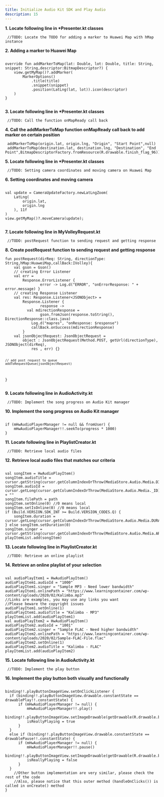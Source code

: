 ```yaml
---
title: Initialize Audio Kit SDK and Play Audio
description: 15
---
```


<p><strong>1. Locate following line in *Presenter.kt classes </strong></p>
<pre><div id="copy-button10" class="copy-btn" title="Copy" onclick="copyCode(this.id)"></div><code> //TODO: Locate the TODO for adding a marker to Huawei Map with hMap instance<span class="pln">
</span></code></pre>
<p><strong>2. Adding a marker to Huawei Map</strong></p>
<pre><div id="copy-button11" class="copy-btn" title="Copy" onclick="copyCode(this.id)"></div><code>
override fun addMarkerToMap(lat: Double, lot: Double, title: String, snippet: String,descriptor:BitmapDescriptor?) {
    view.getMyMap()?.addMarker(
        MarkerOptions()
            .title(title)
            .snippet(snippet)
            .position(LatLng(lat, lot)).icon(descriptor)
    )
}
<span class="pln">
</span></code></pre>

<p><strong>3. Locate following line in *Presenter.kt classes</strong></p>
<pre><div id="copy-button12" class="copy-btn" title="Copy" onclick="copyCode(this.id)"></div><code> //TODO: Call the function onMapReady call back<span class="pln">
</span></code></pre>
<p><strong>4. Call the addMarkerToMap function onMapReady call back to add marker on certain position</strong></p>
<pre><div id="copy-button13" class="copy-btn" title="Copy" onclick="copyCode(this.id)"></div><code> addMarkerToMap(origin.lat, origin.lng, "Origin", "Start Point",null)
 addMarkerToMap(destination.lat, destination.lng, "Destination", "End Point",BitmapDescriptorFactory.fromResource(R.drawable.finish_flag_96))<span class="pln">
</span></code></pre>

<p><strong>5. Locate following line in *Presenter.kt classes</strong></p>
<pre><div id="copy-button19" class="copy-btn" title="Copy" onclick="copyCode(this.id)"></div><code> //TODO: Setting camera coordinates and moving camera on Huawei Map<span class="pln">
</span></code></pre>
<p><strong>6. Setting coordinates and moving camera</strong></p>
<pre><div id="copy-button20" class="copy-btn" title="Copy" onclick="copyCode(this.id)"></div><code>
val update = CameraUpdateFactory.newLatLngZoom(
    LatLng(
        origin.lat,
        origin.lng
    ), 11f
)
view.getMyMap()?.moveCamera(update);
<span class="pln">
</span></code></pre>

<p><strong>7. Locate following line in MyVolleyRequest.kt</strong></p>
<pre><div id="copy-button21" class="copy-btn" title="Copy" onclick="copyCode(this.id)"></div><code> //TODO: postRequest function to sending request and getting response <span class="pln">
</span></code></pre>
<p><strong>8. Create postRequest function to sending request and getting response</strong></p>
<pre><div id="copy-button22" class="copy-btn" title="Copy" onclick="copyCode(this.id)"></div><code>fun postRequest(dirReq: String, directionType: String,hMap:HuaweiMap,callBack:IVolley){
    val gson = Gson()
    // creating Error Listener
    val err =
        Response.ErrorListener {
                error -> Log.d("ERROR", "onErrorResponse: " + error.message) }
    // creating Response Listener
    val res: Response.Listener&ltJSONObject&gt =
        Response.Listener {
                response ->
          val mdirectionResponse =
                gson.fromJson(response.toString(), DirectionResponse::class.java)
            Log.d("mapres", "onResponse: $response")
            callBack.onSuccess(mdirectionResponse)
        }
    val jsonObjectRequest: JsonObjectRequest =
        object : JsonObjectRequest(Method.POST, getUrl(directionType), JSONObject(dirReq),
            res , err) {}

    // add post request to queue
    addToRequestQueue(jsonObjectRequest)
}
<span class="pln">
</span></code></pre>

<p><strong>9. Locate following line in AudioActivity.kt</strong></p>
<pre><div id="copy-button23" class="copy-btn" title="Copy" onclick="copyCode(this.id)"></div><code> //TODO: Implement the song progress on Audio Kit manager<span class="pln">
</span></code></pre>
<p><strong>10. Implement the song progress on Audio Kit manager</strong></p>
<pre><div id="copy-button24" class="copy-btn" title="Copy" onclick="copyCode(this.id)"></div><code>
if (mHwAudioPlayerManager != null && fromUser) {
    mHwAudioPlayerManager!!.seekTo(progress * 1000)
}<span class="pln"></span></code></pre>

<p><strong>11. Locate following line in PlaylistCreator.kt </strong></p>
<pre><div id="copy-button25" class="copy-btn" title="Copy" onclick="copyCode(this.id)"></div><code> //TODO: Retrieve local audio files<span class="pln">
</span></code></pre>
<p><strong>12. Retrieve local audio files that matches our criteria</strong></p>
<pre><div id="copy-button26" class="copy-btn" title="Copy" onclick="copyCode(this.id)"></div><code>
val songItem = HwAudioPlayItem()
songItem.audioTitle = cursor.getString(cursor.getColumnIndexOrThrow(MediaStore.Audio.Media.DISPLAY_NAME))
songItem.audioId = cursor.getLong(cursor.getColumnIndexOrThrow(MediaStore.Audio.Media._ID)).toString() + ""
songItem.filePath = path
songItem.setOnline(0) //0 means local
songItem.setIsOnline(0) //0 means local
if (Build.VERSION.SDK_INT >= Build.VERSION_CODES.Q) {
    songItem.duration = cursor.getLong(cursor.getColumnIndexOrThrow(MediaStore.Audio.Media.DURATION))
} else songItem.setDuration(0)
songItem.singer = cursor.getString(cursor.getColumnIndexOrThrow(MediaStore.Audio.Media.ARTIST))
playItemList.add(songItem)<span class="pln">
</span></code></pre>

<p><strong>13. Locate following line in PlaylistCreator.kt</strong></p>
<pre><div id="copy-button27" class="copy-btn" title="Copy" onclick="copyCode(this.id)"></div><code> //TODO: Retrieve an online playlist<span class="pln">
</span></code></pre>
<p><strong>14. Retrieve an online playlist of your selection</strong></p>
<pre><div id="copy-button28" class="copy-btn" title="Copy" onclick="copyCode(this.id)"></div><code>
val audioPlayItem1 = HwAudioPlayItem()
audioPlayItem1.audioId = "1000"
audioPlayItem1.singer = "Sample MP3 - Need lower bandwidth"
audioPlayItem1.onlinePath = "https://www.learningcontainer.com/wp-content/uploads/2020/02/Kalimba.mp3"
//Links are examples, you may use any links you want
//Please beware the copyright issues
audioPlayItem1.setOnline(1)
audioPlayItem1.audioTitle = "Kalimba - MP3"
playItemList.add(audioPlayItem1)
val audioPlayItem2 = HwAudioPlayItem()
audioPlayItem2.audioId = "1001"
audioPlayItem2.singer = "Sample FLAC - Need higher bandwidth"
audioPlayItem2.onlinePath = "https://www.learningcontainer.com/wp-content/uploads/2020/02/Sample-FLAC-File.flac"
audioPlayItem2.setOnline(1)
audioPlayItem2.audioTitle = "Kalimba - FLAC"
playItemList.add(audioPlayItem2)<span class="pln">
</span></code></pre>

<p><strong>15. Locate following line in AudioActivity.kt</strong></p>
<pre><div id="copy-button29" class="copy-btn" title="Copy" onclick="copyCode(this.id)"></div><code> //TODO: Implement the play button<span class="pln">
</span></code></pre>
<p><strong>16. Implement the play button both visually and functionally</strong></p>
<pre><div id="copy-button30" class="copy-btn" title="Copy" onclick="copyCode(this.id)"></div><code>
binding!!.playButtonImageView.setOnClickListener {
  if (binding!!.playButtonImageView.drawable.constantState == drawablePlay!!.constantState) {
      if (mHwAudioPlayerManager != null) {
          mHwAudioPlayerManager!!.play()
          binding!!.playButtonImageView.setImageDrawable(getDrawable(R.drawable.btn_playback_pause_normal))
          isReallyPlaying = true
      }
  } 
  else if (binding!!.playButtonImageView.drawable.constantState == drawablePause!!.constantState) {
      if (mHwAudioPlayerManager != null) {
          mHwAudioPlayerManager!!.pause()
          binding!!.playButtonImageView.setImageDrawable(getDrawable(R.drawable.btn_playback_play_normal))
          isReallyPlaying = false
      }
  }
    //Other button implementation are very similar, please check the rest of the code
    //Also, please notice that this outer method (handleOnClicks()) is called in onCreate() method
}<span class="pln">
</span></code></pre>
